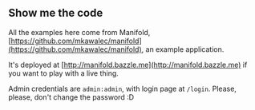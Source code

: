 ##  Show me the code

All the examples here come from Manifold,
[https://github.com/mkawalec/manifold](https://github.com/mkawalec/manifold),
an example application.

It's deployed at [http://manifold.bazzle.me](http://manifold.bazzle.me)
if you want to play with a live thing.

Admin credentials are `admin:admin`, with login page at `/login`.
Please, please, don't change the password :D
